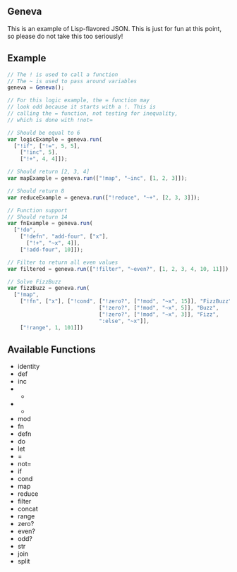 Geneva
------

This is an example of Lisp-flavored JSON. This is just for fun at this point, so please do not take this too seriously!

## Example

```javascript
// The ! is used to call a function
// The ~ is used to pass around variables
geneva = Geneva();

// For this logic example, the = function may 
// look odd because it starts with a !. This is
// calling the = function, not testing for inequality,
// which is done with !not=

// Should be equal to 6
var logicExample = geneva.run(
  ["!if", ["!=", 5, 5],
    ["!inc", 5],
    ["!+", 4, 4]]);

// Should return [2, 3, 4]
var mapExample = geneva.run(["!map", "~inc", [1, 2, 3]]);

// Should return 8
var reduceExample = geneva.run(["!reduce", "~+", [2, 3, 3]]);

// Function support
// Should return 14
var fnExample = geneva.run(
  ["!do",
    ["!defn", "add-four", ["x"],
      ["!+", "~x", 4]],
    ["!add-four", 10]]);

// Filter to return all even values
var filtered = geneva.run(["!filter", "~even?", [1, 2, 3, 4, 10, 11]]);

// Solve FizzBuzz
var fizzBuzz = geneva.run(
  ["!map",
    ["!fn", ["x"], ["!cond", ["!zero?", ["!mod", "~x", 15]], "FizzBuzz",
                             ["!zero?", ["!mod", "~x", 5]], "Buzz",
                             ["!zero?", ["!mod", "~x", 3]], "Fizz",
                             ":else", "~x"]],
    ["!range", 1, 101]])
```

## Available Functions

* identity
* def
* inc
* +
* -
* mod
* fn
* defn
* do
* let
* =
* not=
* if
* cond
* map
* reduce
* filter
* concat
* range
* zero?
* even?
* odd?
* str
* join
* split
